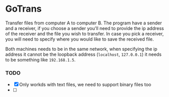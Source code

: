 # GoTrans

Transfer files from computer A to computer B. The program have a sender and a
receiver, if you choose a sender you'll need to provide the ip address of the
receiver and the file you wish to transfer. In case you pick a receiver, you
will need to specify where you would like to save the received file.

Both machines needs to be in the same network, when specifying the ip address
it cannot be the loopback address (`localhost`, `127.0.0.1`) it needs to be
something like `192.168.1.5`.

### TODO

* [X] Only workds with text files, we need to support binary files too
* [ ] 
